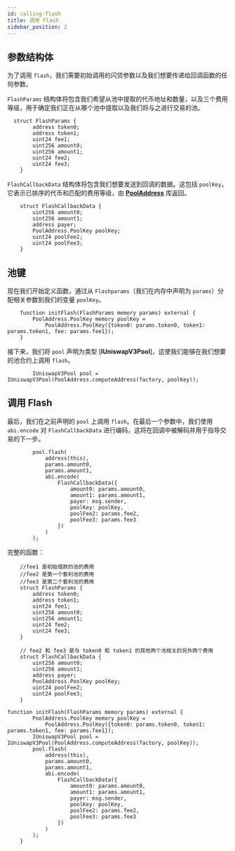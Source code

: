 ```yaml
---
id: calling-flash
title: 调用 Flash
sidebar_position: 2
---
```


## 参数结构体

为了调用 `flash`，我们需要初始调用的闪贷参数以及我们想要传递给回调函数的任何参数。

`FlashParams` 结构体将包含我们希望从池中提取的代币地址和数量，以及三个费用等级，用于确定我们正在从哪个池中提取以及我们将与之进行交易的池。

```solidity
  struct FlashParams {
        address token0;
        address token1;
        uint24 fee1;
        uint256 amount0;
        uint256 amount1;
        uint24 fee2;
        uint24 fee3;
    }
```

`FlashCallbackData` 结构体将包含我们想要发送到回调的数据。这包括 `poolKey`，它表示已排序的代币和匹配的费用等级，由 [**PoolAddress**](https://github.com/Uniswap/uniswap-v3-periphery/blob/main/contracts/libraries/PoolAddress.sol) 库返回。

```solidity
    struct FlashCallbackData {
        uint256 amount0;
        uint256 amount1;
        address payer;
        PoolAddress.PoolKey poolKey;
        uint24 poolFee2;
        uint24 poolFee3;
    }
```

## 池键

现在我们开始定义函数，通过从 `Flashparams`（我们在内存中声明为 `params`）分配相关参数到我们的变量 `poolKey`。

```solidity
    function initFlash(FlashParams memory params) external {
        PoolAddress.PoolKey memory poolKey =
            PoolAddress.PoolKey({token0: params.token0, token1: params.token1, fee: params.fee1});
    }
```

接下来，我们将 `pool` 声明为类型 [**IUniswapV3Pool**]，这使我们能够在我们想要的池合约上调用 `flash`。

```solidity
        IUniswapV3Pool pool = IUniswapV3Pool(PoolAddress.computeAddress(factory, poolKey));
```

## 调用 Flash

最后，我们在之前声明的 `pool` 上调用 `flash`。在最后一个参数中，我们使用 `abi.encode` 对 `FlashCallbackData` 进行编码，这将在回调中被解码并用于指导交易的下一步。

```solidity
        pool.flash(
            address(this),
            params.amount0,
            params.amount1,
            abi.encode(
                FlashCallbackData({
                    amount0: params.amount0,
                    amount1: params.amount1,
                    payer: msg.sender,
                    poolKey: poolKey,
                    poolFee2: params.fee2,
                    poolFee3: params.fee3
                })
            )
        );
```

完整的函数：

```solidity
    //fee1 是初始借款的池的费用
    //fee2 是第一个套利池的费用
    //fee3 是第二个套利池的费用
    struct FlashParams {
        address token0;
        address token1;
        uint24 fee1;
        uint256 amount0;
        uint256 amount1;
        uint24 fee2;
        uint24 fee3;
    }

    // fee2 和 fee3 是与 token0 和 token1 的其他两个池相关的另外两个费用
    struct FlashCallbackData {
        uint256 amount0;
        uint256 amount1;
        address payer;
        PoolAddress.PoolKey poolKey;
        uint24 poolFee2;
        uint24 poolFee3;
    }

function initFlash(FlashParams memory params) external {
        PoolAddress.PoolKey memory poolKey =
            PoolAddress.PoolKey({token0: params.token0, token1: params.token1, fee: params.fee1});
        IUniswapV3Pool pool = IUniswapV3Pool(PoolAddress.computeAddress(factory, poolKey));
        pool.flash(
            address(this),
            params.amount0,
            params.amount1,
            abi.encode(
                FlashCallbackData({
                    amount0: params.amount0,
                    amount1: params.amount1,
                    payer: msg.sender,
                    poolKey: poolKey,
                    poolFee2: params.fee2,
                    poolFee3: params.fee3
                })
            )
        );
    }
```